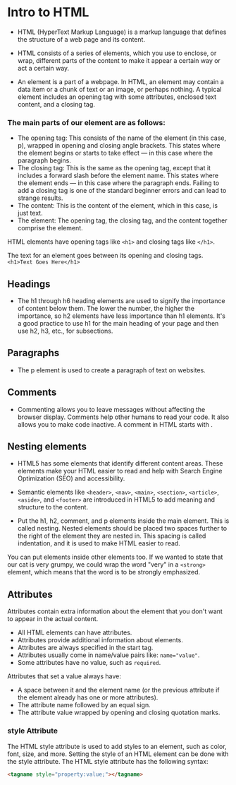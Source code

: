 # Intro to HTML

- HTML (HyperText Markup Language) is a markup language that defines the structure of a web page and its content.

- HTML consists of a series of elements, which you use to enclose, or wrap, different parts of the content to make it appear a certain way or act a certain way.

- An element is a part of a webpage. In HTML, an element may contain a data item or a chunk of text or an image, or perhaps nothing. A typical element includes an opening tag with some attributes, enclosed text content, and a closing tag.

### The main parts of our element are as follows:

- The opening tag: This consists of the name of the element (in this case, p), wrapped in opening and closing angle brackets. This states where the element begins or starts to take effect — in this case where the paragraph begins.
- The closing tag: This is the same as the opening tag, except that it includes a forward slash before the element name. This states where the element ends — in this case where the paragraph ends. Failing to add a closing tag is one of the standard beginner errors and can lead to strange results.
- The content: This is the content of the element, which in this case, is just text.
- The element: The opening tag, the closing tag, and the content together comprise the element.

HTML elements have opening tags like `<h1>` and closing tags like `</h1>`.

The text for an element goes between its opening and closing tags.
`<h1>Text Goes Here</h1>`

## Headings

- The h1 through h6 heading elements are used to signify the importance of content below them. The lower the number, the higher the importance, so h2 elements have less importance than h1 elements. It's a good practice to use h1 for the main heading of your page and then use h2, h3, etc., for subsections.

## Paragraphs

- The p element is used to create a paragraph of text on websites.

## Comments

- Commenting allows you to leave messages without affecting the browser display. Comments help other humans to read your code. It also allows you to make code inactive. A comment in HTML starts with <!--, contains any number of lines of text, and ends with -->.

## Nesting elements

- HTML5 has some elements that identify different content areas. These elements make your HTML easier to read and help with Search Engine Optimization (SEO) and accessibility.
- Semantic elements like `<header>`, `<nav>`, `<main>`, `<section>`, `<article>`, `<aside>`, and `<footer>` are introduced in HTML5 to add meaning and structure to the content.

- Put the h1, h2, comment, and p elements inside the main element. This is called nesting. Nested elements should be placed two spaces further to the right of the element they are nested in. This spacing is called indentation, and it is used to make HTML easier to read.

You can put elements inside other elements too. If we wanted to state that our cat is very grumpy, we could wrap the word "very" in a `<strong>` element, which means that the word is to be strongly emphasized.

## Attributes

Attributes contain extra information about the element that you don't want to appear in the actual content.

- All HTML elements can have attributes.
- Attributes provide additional information about elements.
- Attributes are always specified in the start tag.
- Attributes usually come in name/value pairs like: `name="value"`.
- Some attributes have no value, such as `required`.

Attributes that set a value always have:

- A space between it and the element name (or the previous attribute if the element already has one or more attributes).
- The attribute name followed by an equal sign.
- The attribute value wrapped by opening and closing quotation marks.

### style Attribute

The HTML style attribute is used to add styles to an element, such as color, font, size, and more.
Setting the style of an HTML element can be done with the style attribute.
The HTML style attribute has the following syntax:

```html
<tagname style="property:value;"></tagname>
```
